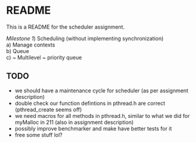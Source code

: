 README
=

This is a README for the scheduler assignment.

*Milestone 1*) Scheduling (without implementing synchronization)  
a) Manage contexts  
b) Queue  
c) ~ Multilevel ~ priority queue  

## TODO
* we should have a maintenance cycle for scheduler (as per assignment description)
* double check our function defintions in pthread.h are correct (pthread_create seems off)
* we need macros for all methods in pthread.h, similar to what we did for myMalloc in 211 (also in assignment description)
* possibly improve benchmarker and make have better tests for it
* free some stuff lol?
